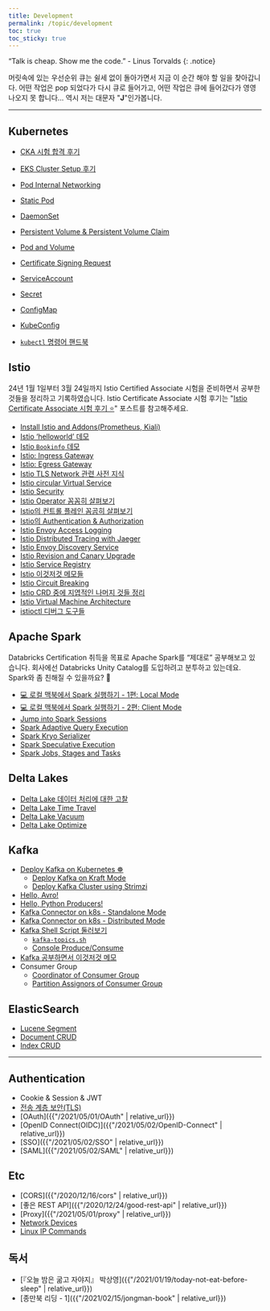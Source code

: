 ```yaml
---
title: Development
permalink: /topic/development
toc: true
toc_sticky: true
---
```


“Talk is cheap. Show me the code.” - Linus Torvalds
{: .notice}

머릿속에 있는 우선순위 큐는 쉴세 없이 돌아가면서 지금 이 순간 해야 할 일을 찾아갑니다. 어떤 작업은 pop 되었다가 다시 큐로 들어가고, 어떤 작업은 큐에 들어갔다가 영영 나오지 못 합니다... 역시 저는 대문자 "**J**"인가봅니다.

<hr/>

## Kubernetes

- [CKA 시험 합격 후기](/2023/02/27/CKA-pass-review/)
- [EKS Cluster Setup 후기](/2023/04/07/eks-cluster-setup-review/)

- [Pod Internal Networking](/2023/02/25/Pod-Networking/)
- [Static Pod](/2023/02/13/Static-Pod/)
- [DaemonSet](/2023/02/09/DaemonSet/)
- [Persistent Volume & Persistent Volume Claim](/2023/02/03/Persistent-Volume/)
- [Pod and Volume](/2023/02/02/Pod-and-Volume/)
- [Certificate Signing Request](/2023/02/14/Certificate-Signing-Request/)
- [ServiceAccount](/2023/01/31/ServiceAccount/)
- [Secret](/2023/01/29/Secret/)
- [ConfigMap](/2023/01/29/Secret/)
- [KubeConfig](/2023/01/28/ConfigMap/)
- [`kubectl` 명령어 핸드북](/2023/01/28/kubectl-command-handbook/)

## Istio

24년 1월 1일부터 3월 24일까지 Istio Certified Associate 시험을 준비하면서 공부한 것들을 정리하고 기록하였습니다. Istio Certificate Associate 시험 후기는 "[Istio Certificate Associate 시험 후기 ⭐️](/2024/04/10/istio-certificate-associate-exam-review/)" 포스트를 참고해주세요.

- [Install Istio and Addons(Prometheus, Kiali)](/2024/02/02/install-istio-and-addons/)
- [Istio ‘helloworld’ 데모](/2024/02/05/istio-helloworld-demo/)
- [Istio `Bookinfo` 데모](/2024/02/10/istio-book-info-demo/)
- [Istio: Ingress Gateway](/2024/02/14/istio-ingress-gateway/)
- [Istio: Egress Gateway](/2024/02/15/istio-egress-gateway/)
- [Istio TLS Network 관련 사전 지식](/2024/02/24/istio-pre-requisites-tls-network/)
- [Istio circular Virtual Service](/2024/02/28/istio-circular-virtual-service/)
- [Istio Security](/2024/03/03/istio-security/)
- [Istio Operator 꼼꼼히 살펴보기](/2024/03/05/istio-operator-detail-examine/)
- [Istio의 컨트롤 플레인 꼼곰히 살펴보기](/2024/03/07/istio-control-plane-detail-examine/)
- [Istio의 Authentication & Authorization](/2024/03/14/istio-authentication-and-authorization/)
- [Istio Envoy Access Logging](/2024/03/16/istio-envoy-access-logging/)
- [Istio Distributed Tracing with Jaeger](/2024/03/18/istio-distributed-tracing-jaeger/)
- [Istio Envoy Discovery Service](/2024/03/20/istio-envoy-service-discovery/)
- [Istio Revision and Canary Upgrade](/2024/03/21/istio-revision-and-canary-upgrade/)
- [Istio Service Registry](/2024/03/21/istio-service-registry/)
- [Istio 이것저것 메모들](/2024/03/22/istio-memo-collections/)
- [Istio Circuit Breaking](/2024/03/23/istio-circuit-breaking/)
- [Istio CRD 중에 지엽적인 나머지 것들 정리](/2024/03/23/istio-crd-others-memo/)
- [Istio Virtual Machine Architecture](/2024/03/23/istio-virtual-machine-architecture/)
- [istioctl 디버그 도구들](/2024/03/24/istioctl-debug-tool/)


## Apache Spark

Databricks Certification 취득을 목표로 Apache Spark를 “제대로” 공부해보고 있습니다. 회사에선 Databricks Unity Catalog를 도입하려고 분투하고 있는데요. Spark와 좀 친해질 수 있을까요? 🎇

- [💻 로컬 맥북에서 Spark 실행하기 - 1편: Local Mode](/2024/08/18/run-spark-on-local-1/)
- [💻 로컬 맥북에서 Spark 실행하기 - 2편: Client Mode](/2024/08/18/run-spark-on-local-2/)
- [Jump into Spark Sessions](/2024/08/21/jump-into-spark-sessions-and-contexts/)
- [Spark Adaptive Query Execution](/2024/08/29/spark-adpative-query-execution/)
- [Spark Kryo Serializer](/2024/09/01/spark-kryo-serializer/)
- [Spark Speculative Execution](/2024/09/01/spark-speculative-execution/)
- [Spark Jobs, Stages and Tasks](/2024/09/02/spark-jobs-and-stages-and-tasks/)


## Delta Lakes

- [Delta Lake 데이터 처리에 대한 고찰](/2024/06/13/delta-lake-data-processing-insights/)
- [Delta Lake Time Travel](/2024/06/16/delta-lake-time-travel/)
- [Delta Lake Vacuum](/2024/06/18/delta-lake-vacuum/)
- [Delta Lake Optimize](/2024/06/19/delta-lake-optimize/)

## Kafka

- [Deploy Kafka on Kubernetes ☸](/2025/01/05/deploy-kafka-on-k8s/)
  - [Deploy Kafka on Kraft Mode](/2025/01/27/deploy-kafka-kraft-mode/)
  - [Deploy Kafka Cluster using Strimzi](/2025/02/03/deploy-kafka-using-strimzi/)
- [Hello, Avro!](/2024/11/15/hello-avro/)
- [Hello, Python Producers!](/2024/12/10/hello-python-producers/)
- [Kafka Connector on k8s - Standalone Mode](/2024/12/17/kafka-connector-standalone-mode/)
- [Kafka Connector on k8s - Distributed Mode](/2024/12/18/kafka-connector-distributed-mode/)
- [Kafka Shell Script 둘러보기](/2025/01/12/kafka-shell-scripts/)
  - [`kafka-topics.sh`](/2025/01/11/kafka-shell-kafka-topics-sh/)
  - [Console Produce/Consume](/2025/01/12/kafka-shell-console-produce-and-consume/)
- [Kafka 공부하면서 이것저것 메모](/2025/01/25/kafka-study-memo/)
- Consumer Group
  - [Coordinator of Consumer Group](/2025/01/27/kafka-group-coordinator/)
  - [Partition Assignors of Consumer Group](/2025/01/29/kafka-consumer-group-partition-assignor/)


## ElasticSearch

- [Lucene Segment](/2023/05/19/Lucene-Segment/)
- [Document CRUD](/2023/05/17/ElasticSearch-Document-CRUD/)
- [Index CRUD](/2023/05/15/ElasticSearch-Index-CRUD/)

<hr/>

## Authentication

- Cookie & Session & JWT
- [전송 계층 보안(TLS)](/2023/01/28/transport-layer-security/)
- [OAuth]({{"/2021/05/01/OAuth" | relative_url}})
- [OpenID Connect(OIDC)]({{"/2021/05/02/OpenID-Connect" | relative_url}})
- [SSO]({{"/2021/05/02/SSO" | relative_url}})
- [SAML]({{"/2021/05/02/SAML" | relative_url}})

## Etc

- [CORS]({{"/2020/12/16/cors" | relative_url}})
- [좋은 REST API]({{"/2020/12/24/good-rest-api" | relative_url}})
- [Proxy]({{"/2021/05/01/proxy" | relative_url}})
- [Network Devices](/2023/02/12/network-devices/)
- [Linux IP Commands](/2023/02/05/Linux-IP-commands/)

## 독서

- [『오늘 밤은 굶고 자야지』 박상영]({{"/2021/01/19/today-not-eat-before-sleep" | relative_url}})
- [종만북 리딩 - 1]({{"/2021/02/15/jongman-book" | relative_url}})
